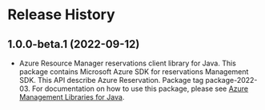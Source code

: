 # Release History

## 1.0.0-beta.1 (2022-09-12)

- Azure Resource Manager reservations client library for Java. This package contains Microsoft Azure SDK for reservations Management SDK. This API describe Azure Reservation. Package tag package-2022-03. For documentation on how to use this package, please see [Azure Management Libraries for Java](https://aka.ms/azsdk/java/mgmt).
